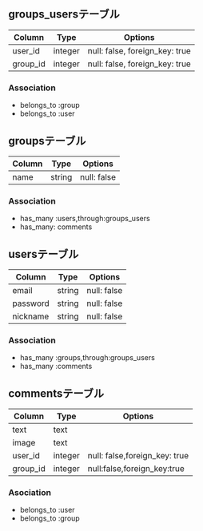 
## groups_usersテーブル

|Column|Type|Options|
|------|----|-------|
|user_id|integer|null: false, foreign_key: true|
|group_id|integer|null: false, foreign_key: true|

### Association
- belongs_to :group
- belongs_to :user

## groupsテーブル

|Column|Type|Options|
|------|----|-------|
|name|string|null: false|

### Association
- has_many :users,through:groups_users
- has_many: comments

## usersテーブル
|Column|Type|Options|
|------|----|-------|
|email|string|null: false|
|password|string|null: false|
|nickname|string|null: false|
### Association
- has_many :groups,through:groups_users
- has_many :comments

## commentsテーブル
|Column|Type|Options|
|------|----|-------|
|text|text|
|image|text|
|user_id|integer|null: false,foreign_key: true|
|group_id|integer|null:false,foreign_key:true|


### Asociation
- belongs_to :user
- belongs_to :group